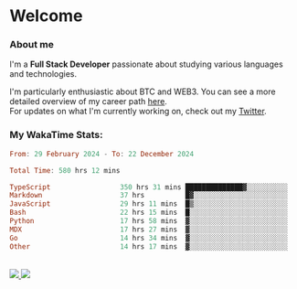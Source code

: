 # Welcome

### About me

I'm a **Full Stack Developer** passionate about studying various languages and technologies. 
</br>

I'm particularly enthusiastic about BTC and WEB3. You can see a more detailed overview of my career path [here](https://yanfer.vercel.app/).
</br>
For updates on what I'm currently working on, check out my [Twitter](https://twitter.com/yamigake).

### My WakaTime Stats:
<!--START_SECTION:waka-->

```haskell
From: 29 February 2024 - To: 22 December 2024

Total Time: 580 hrs 12 mins

TypeScript                 350 hrs 31 mins ██████████████▓░░░░░░░░░░   58.96 %
Markdown                   37 hrs          █▓░░░░░░░░░░░░░░░░░░░░░░░   06.22 %
JavaScript                 29 hrs 11 mins  █▒░░░░░░░░░░░░░░░░░░░░░░░   04.91 %
Bash                       22 hrs 15 mins  █░░░░░░░░░░░░░░░░░░░░░░░░   03.74 %
Python                     17 hrs 58 mins  ▓░░░░░░░░░░░░░░░░░░░░░░░░   03.02 %
MDX                        17 hrs 27 mins  ▓░░░░░░░░░░░░░░░░░░░░░░░░   02.94 %
Go                         14 hrs 34 mins  ▓░░░░░░░░░░░░░░░░░░░░░░░░   02.45 %
Other                      14 hrs 17 mins  ▓░░░░░░░░░░░░░░░░░░░░░░░░   02.40 %
```

<!--END_SECTION:waka-->

<div style="display: inline_block"><br>
  <a style="border-radius:10px;" href="https://www.linkedin.com/in/yan-fernandes-55a81a201/" target="_blank"><img src="https://skillicons.dev/icons?i=linkedin" target="_blank"</a> 
  <a style="border-radius:10px;" href = "mailto:yanfernandes404@gmail.com"><img src="https://skillicons.dev/icons?i=gmail" target="_blank"></a>
</div>
